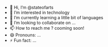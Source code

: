 - 👋 Hi, I’m @stateofarts
- 👀 I’m interested in technology
- 🌱 I’m currently learning a little bit of languages
- 💞️ I’m looking to collaborate on ...
- 📫 How to reach me ? cooming soon!
- 😄 Pronouns: ...
- ⚡ Fun fact: ...

<!---
stateofarts/stateofarts is a ✨ special ✨ repository because its `README.md` (this file) appears on your GitHub profile.
You can click the Preview link to take a look at your changes.
--->
